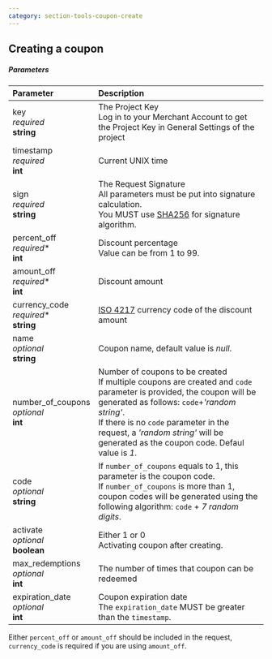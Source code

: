 ```yaml
---
category: section-tools-coupon-create
---
```

## Creating a coupon

##### Parameters

|Parameter|Description|
|:---|:---|
|key<br>*required*<br>**string**|The Project Key <br>Log in to your Merchant Account to get the Project Key in General Settings of the project|
|timestamp<br>*required*<br>**int**|Current UNIX time|
|sign<br>*required*<br>**string**|The Request Signature<br>All parameters must be put into signature calculation.<br>You MUST use [SHA256](/paymentwall.github.io/signature-calculation) for signature algorithm.|
|percent_off <br>*required<span>*</span>*<br>**int**|Discount percentage<br>Value can be from 1 to 99.|
|amount_off <br>*required<span>*</span>*<br>**int**|Discount amount|
|currency_code  <br> *required<span>*</span>*<br> **string** |[ISO 4217](https://en.wikipedia.org/wiki/ISO_4217) currency code of the discount amount|
|name<br>*optional*<br>**string**|Coupon name, default value is *null*.|
|number_of_coupons<br>*optional*<br>**int**|Number of coupons to be created<br>If multiple coupons are created and ```code``` parameter is provided, the coupon will be generated as follows: ```code```+*'random string'*.<br>If there is no ```code``` parameter in the request, a *'random string'* will be generated as the coupon code. Defaul value is *1*.|
|code<br>*optional*<br>**string**|If ```number_of_coupons``` equals to 1, this parameter is the coupon code.<br>If ```number_of_coupons``` is more than 1, coupon codes will be generated using the following algorithm: ```code``` + *7 random digits*.|
|activate<br>*optional*<br>**boolean**|Either 1 or 0<br>Activating coupon after creating.|
|max_redemptions<br>*optional*<br>**int**|The number of times that coupon can be redeemed|
|expiration_date<br>*optional*<br>**int**|Coupon expiration date<br>The ```expiration_date``` MUST be greater than the ```timestamp```.|


Either ```percent_off``` or ```amount_off``` should be included in the request, ```currency_code``` is required if you are using ```amount_off```.
